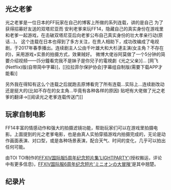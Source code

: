 ## 光之老爹

光之老爹是一位日本的FF玩家在自己的博客上所做的系列连载，讲的是自己 为了获得招募好友送的双塔尼亚而 安利老爹来玩FF14，隐藏自己的真实身份在游戏里和老爹一起游戏，在击破双塔尼亚后向老爹公布自己真实身份的壮大孝亲行动(原话…)。
这个连载在日本也得到了多方关注，在贵人相助下，成功改编成了电视剧，于2017年春季播出。连续剧主人公由千叶雄大和大杉漣主演(女主角？不存在的)，采用游戏+实景的拍摄方式，效果贼好。
微博大佬谷阿莫做了一个5分钟的简要介绍视频——[5分鐘看完我不是妹子是你兒子的電視劇《光之父亲》]…
[网飞(Netflix)版(自带简中字幕)]，[[拉拉菲尔保护协会]字幕组自制版(需要下载APP才能看)]

另外我在得知有这么个连载之后就跑去原博看完了所有连载…实际上…连续剧改动还是挺大的(比如不存在的女主角…毕竟有各种各样的原因)
贴吧有大佬做了光之老爹的翻译→[[阅读光之老爹连载传送门]]

## 玩家自制电影

FF14丰富的情感动作和强大的拍摄滤镜功能，帮助玩家们可以在游戏里拍摄电影。上面提到的光之老爹电影，也是由真人实拍穿插游戏内拍摄完成的，无论是动作画面表演、对口型，或是各种场景表演，配合天气、时间的变化，几乎可以拍出任何可能。

由TOI TOI制作的[FFXIV国际服5周年纪念短片集'LIGHTPARTY'](https://www.bilibili.com/video/av28612727)(授权搬运，评论中有更多信息)，[FFXIV国际服6周年纪念短片'ミニオンの大冒険'](https://www.bilibili.com/video/av61945692)是其中翘楚。

## 纪录片

<IncludePage file="_includes/history/documentary.md" />